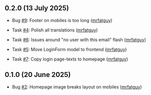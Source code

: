 ## 0.2.0 (13 July 2025)

- Bug [#9](https://github.com/niner-games/magiedit.web/issues/9): Footer on mobiles is too long ([mrfatguy](https://github.com/mrfatguy))

- Task [#4](https://github.com/niner-games/magiedit.web/issues/4): Polish all translations ([mrfatguy](https://github.com/mrfatguy))
- Task [#6](https://github.com/niner-games/magiedit.web/issues/6): Issues around "no user with this email" flash ([mrfatguy](https://github.com/mrfatguy))
- Task [#5](https://github.com/niner-games/magiedit.web/issues/5): Move LoginForm model to frontend ([mrfatguy](https://github.com/mrfatguy))
- Task [#7](https://github.com/niner-games/magiedit.web/issues/7): Copy login page-texts to homepage ([mrfatguy](https://github.com/mrfatguy))

## 0.1.0 (20 June 2025)

- Bug [#2](https://github.com/niner-games/magiedit.web/issues/2): Homepage image breaks layout on mobiles ([mrfatguy](https://github.com/mrfatguy))